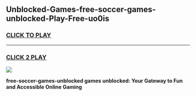 
## Unblocked-Games-free-soccer-games-unblocked-Play-Free-uo0is
<h3>
<a href="https://premium76.site?title=free-soccer-games-unblocked&ref=24M">CLICK TO PLAY</a></h3>
<hr>

<h3>
<a href="https://premium76.site?title=free-soccer-games-unblocked&ref=24M">CLICK 2 PLAY</a>
  
</h3>

<a href="https://premium76.site?title=free-soccer-games-unblocked&ref=24M"><img src="https://clearcache.store/games.png"></a>


**free-soccer-games-unblocked games unblocked: Your Gateway to Fun and Accessible Online Gaming**
